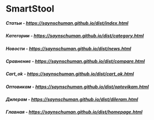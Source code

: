 # SmartStool

##### Статьи - https://saynschuman.github.io/dist/index.html
##### Категории - https://saynschuman.github.io/dist/category.html
##### Новости - https://saynschuman.github.io/dist/news.html
##### Сравнение - https://saynschuman.github.io/dist/compare.html
##### Cart_ok - https://saynschuman.github.io/dist/cart_ok.html
##### Оптовикам - https://saynschuman.github.io/dist/optovikam.html
##### Дилерам - https://saynschuman.github.io/dist/dileram.html
##### Главная - https://saynschuman.github.io/dist/homepage.html
